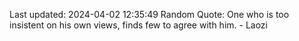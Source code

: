 Last updated: 2024-04-02 12:35:49
Random Quote: One who is too insistent on his own views, finds few to agree with him. - Laozi